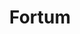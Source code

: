 ---
linkedin: https://linkedin.com/company/fortum
logohandle: fortum
sort: fortum
title: Fortum
twitter: https://x.com/fortum
website: https://www.fortum.com/
wikipedia: https://en.wikipedia.org/wiki/Fortum
youtube: https://youtube.com/user/fortum
---